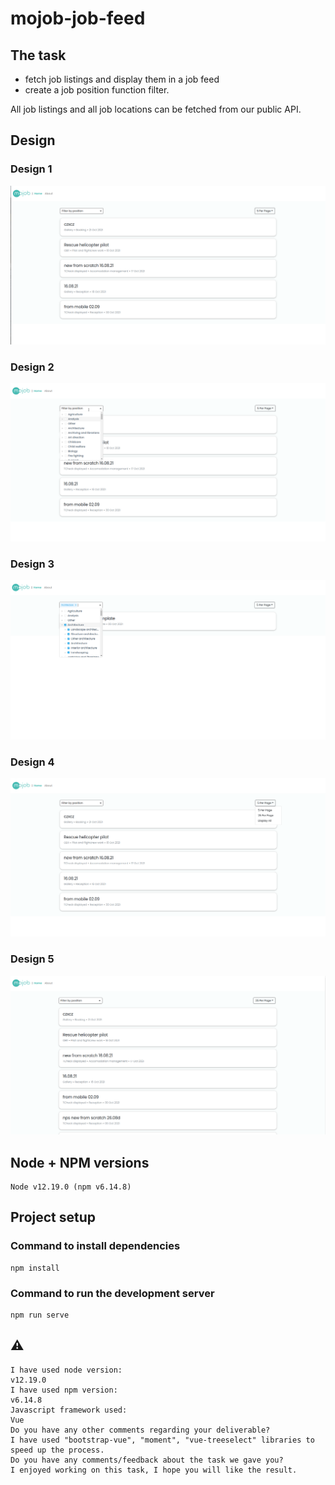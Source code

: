 # mojob-job-feed

## The task
* fetch job listings and display them in a job feed
* create a job position function filter.

All job listings and all job locations can be fetched from our public API.

## Design

### Design 1

![Mojob job feed - Design 1](documentation/1.png)

### Design 2

![Mojob job feed - Design 2](documentation/2.png)

### Design 3

![Mojob job feed - Design 3](documentation/3.png)

### Design 4

![Mojob job feed - Design 4](documentation/4.png)

### Design 5

![Mojob job feed - Design 5](documentation/5.png)

## Node + NPM versions
```
Node v12.19.0 (npm v6.14.8)
```

## Project setup

### Command to install dependencies
```
npm install
```
### Command to run the development server
```
npm run serve
```

## ⚠️ 
```
I have used node version:
v12.19.0
I have used npm version:
v6.14.8
Javascript framework used:
Vue
Do you have any other comments regarding your deliverable?
I have used "bootstrap-vue", "moment", "vue-treeselect" libraries to speed up the process.
Do you have any comments/feedback about the task we gave you?
I enjoyed working on this task, I hope you will like the result.
```
